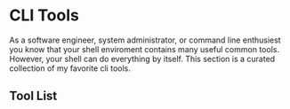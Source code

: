 # CLI Tools

As a software engineer, system administrator, or command line enthusiest you know that your shell enviroment contains many useful common tools. However, your shell can do everything by itself. This section is a curated collection of my favorite cli tools.

## Tool List

<SubDirs />